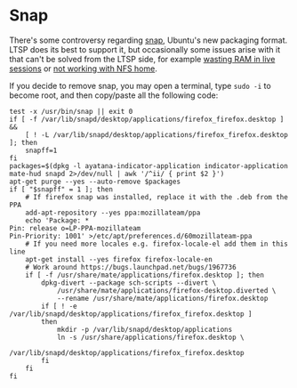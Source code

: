 # Snap

There's some controversy regarding [snap](https://snapcraft.io/), Ubuntu's new
packaging format. LTSP does its best to support it, but occasionally some
issues arise with it that can't be solved from the LTSP side, for example
[wasting RAM in live sessions](https://bugs.launchpad.net/bugs/1867415)
or [not working with NFS home](https://bugs.launchpad.net/bugs/1662552).

If you decide to remove snap, you may open a terminal, type `sudo -i` to become
root, and then copy/paste all the following code:

```shell
test -x /usr/bin/snap || exit 0
if [ -f /var/lib/snapd/desktop/applications/firefox_firefox.desktop ] &&
    [ ! -L /var/lib/snapd/desktop/applications/firefox_firefox.desktop ]; then
    snapff=1
fi
packages=$(dpkg -l ayatana-indicator-application indicator-application mate-hud snapd 2>/dev/null | awk '/^ii/ { print $2 }')
apt-get purge --yes --auto-remove $packages
if [ "$snapff" = 1 ]; then
    # If firefox snap was installed, replace it with the .deb from the PPA
    add-apt-repository --yes ppa:mozillateam/ppa
    echo 'Package: *
Pin: release o=LP-PPA-mozillateam
Pin-Priority: 1001' >/etc/apt/preferences.d/60mozillateam-ppa
    # If you need more locales e.g. firefox-locale-el add them in this line
    apt-get install --yes firefox firefox-locale-en
    # Work around https://bugs.launchpad.net/bugs/1967736
    if [ -f /usr/share/mate/applications/firefox.desktop ]; then
        dpkg-divert --package sch-scripts --divert \
            /usr/share/mate/applications/firefox-desktop.diverted \
            --rename /usr/share/mate/applications/firefox.desktop
        if [ ! -e /var/lib/snapd/desktop/applications/firefox_firefox.desktop ]
        then
            mkdir -p /var/lib/snapd/desktop/applications
            ln -s /usr/share/applications/firefox.desktop \
                /var/lib/snapd/desktop/applications/firefox_firefox.desktop
        fi
    fi
fi
```
